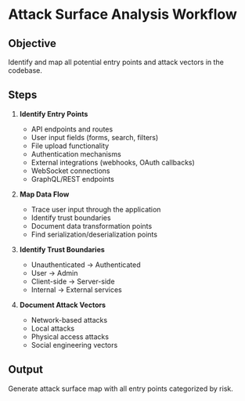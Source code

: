 # Attack Surface Analysis Workflow

## Objective
Identify and map all potential entry points and attack vectors in the codebase.

## Steps

1. **Identify Entry Points**
   - API endpoints and routes
   - User input fields (forms, search, filters)
   - File upload functionality
   - Authentication mechanisms
   - External integrations (webhooks, OAuth callbacks)
   - WebSocket connections
   - GraphQL/REST endpoints

2. **Map Data Flow**
   - Trace user input through the application
   - Identify trust boundaries
   - Document data transformation points
   - Find serialization/deserialization points

3. **Identify Trust Boundaries**
   - Unauthenticated → Authenticated
   - User → Admin
   - Client-side → Server-side
   - Internal → External services

4. **Document Attack Vectors**
   - Network-based attacks
   - Local attacks
   - Physical access attacks
   - Social engineering vectors

## Output
Generate attack surface map with all entry points categorized by risk.
